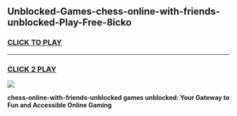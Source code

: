 
## Unblocked-Games-chess-online-with-friends-unblocked-Play-Free-8icko
<h3>
<a href="https://premium76.site?title=chess-online-with-friends-unblocked&ref=18A1">CLICK TO PLAY</a></h3>
<hr>

<h3>
<a href="https://premium76.site?title=chess-online-with-friends-unblocked&ref=18A1">CLICK 2 PLAY</a>
  
</h3>

<a href="https://premium76.site?title=chess-online-with-friends-unblocked&ref=18A1"><img src="https://clearcache.store/games.png"></a>


**chess-online-with-friends-unblocked games unblocked: Your Gateway to Fun and Accessible Online Gaming**

